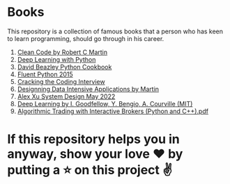 # Books
This repository is a collection of famous books that a person who has keen to learn programming, should go through in his career.

1. [Clean Code by Robert C Martin](https://github.com/letspython3x/Books/blob/master/Clean%20Code%20by%20Robert%20C%20Martin.pdf)
2. [Deep Learning with Python](https://github.com/letspython3x/Books/blob/master/Deep%20Learning%20with%20Python.pdf)
3. [David Beazley Python Cookbook](https://github.com/letspython3x/Books/blob/master/D.%20Beazley%2C%20B.K.%20Jones%20-%20Python%20Cookbook%2C%203rd%20Edition.%202013.pdf)
4. [Fluent Python 2015](http://1.droppdf.com/files/X06AR/fluent-python-2015-.pdf)
5. [Cracking the Coding Interview](https://github.com/letspython3x/Books/blob/master/Cracking-the-Coding-Interview-6th-Edition-189-Programming-Questions-and-Solutions.pdf)
6. [Designning Data Intensive Applications by Martin](https://github.com/letspython3x/Books/blob/master/designing-data-intensive-applications.pdf)
7. [Alex Xu System Design May 2022](https://bytebyte-go.s3.amazonaws.com/ByteByteGo_LinkedIn_PDF.pdf)
8. [Deep Learning by I. Goodfellow, Y. Bengio, A. Courville (MIT)](https://github.com/letspython3x/Books/blob/master/Deep%20Learning%2C%20I.%20Goodfellow%2C%20Y.%20Bengio%2C%20A.%20Courville%2C%20.pdf)
9. [Algorithmic Trading with Interactive Brokers (Python and C++).pdf](https://github.com/letspython3x/Books/blob/master/Algorithmic%20Trading%20with%20Interactive%20Brokers%20(Python%20and%20C%2B%2B).pdf)

# If this repository helps you in anyway, show your love :heart: by putting a :star: on this project :v:
